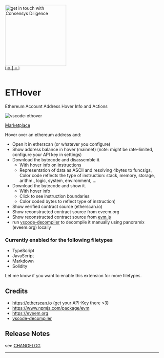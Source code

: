 [<img width="200" alt="get in touch with Consensys Diligence" src="https://user-images.githubusercontent.com/2865694/56826101-91dcf380-685b-11e9-937c-af49c2510aa0.png">](https://diligence.consensys.net)<br/>
<sup>
[[  🌐  ](https://diligence.consensys.net)  [  📩  ](mailto:diligence@consensys.net)  [  🔥  ](https://consensys.github.io/diligence/)]
</sup><br/><br/>



# ETHover

Ethereum Account Address Hover Info and Actions

![vscode-ethover](https://user-images.githubusercontent.com/2865694/86650152-bd707780-bfe2-11ea-819d-a9e3dacb2034.gif)

[Marketplace](https://marketplace.visualstudio.com/items?itemName=tintinweb.vscode-ethover)

Hover over an ethereum address and:

* Open it in etherscan (or whatever you configure)
* Show address balance in hover (mainnet) (note: might be rate-limited, configure your API key in settings)
* Download the bytecode and disassemble it. 
  * With hover info on instructions
  * Representation of data as ASCII and resolving 4bytes to funcsigs, Color code reflects the type of instruction: stack, memory, storage, arithm., logic, system, environment, …
* Download the bytecode and show it. 
  * With hover info
  * Click to see instruction boundaries
  * Color coded bytes to reflect type of instruction)
* Show verified contract source (etherscan.io)
* Show reconstructed contract source from eveem.org
* Show reconstructed contract source from [evm.js](https://www.npmjs.com/package/evm)
* run [vscode-decompiler](https://marketplace.visualstudio.com/items?itemName=tintinweb.vscode-decompiler) to decompile it manually using panoramix (eveem.org) locally

### Currently enabled for the following filetypes

* TypeScript
* JavaScript
* Markdown
* Solidity

Let me know if you want to enable this extension for more filetypes.

## Credits

* https://etherscan.io (get your API-Key there <3)
* https://www.npmjs.com/package/evm
* https://eveem.org
* [vscode-decompiler](https://marketplace.visualstudio.com/items?itemName=tintinweb.vscode-decompiler)

## Release Notes

see [CHANGELOG](https://github.com/ConsenSys/vscode-ethover/blob/HEAD/CHANGELOG.md)


-----------------------------------------------------------------------------------------------------------
